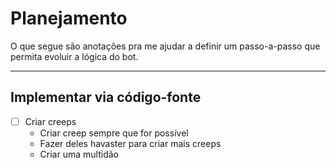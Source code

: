 # Planejamento  

O que segue são anotações pra me ajudar a definir
um passo-a-passo que permita evoluir a lógica do bot.

---

## Implementar via código-fonte

- [ ] Criar creeps
  - Criar creep sempre que for possível
  - Fazer deles havaster para criar mais creeps
  - Criar uma multidão
